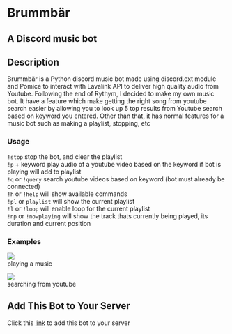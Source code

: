 # Brummbär   
## A Discord music bot  
  
## Description  
Brummbär is a Python discord music bot made using discord.ext module and Pomice to interact with Lavalink API to deliver high quality audio from Youtube. Following the end of Rythym, I decided to make my own music bot. It have a feature which make getting the right song from youtube search easier by allowing you to look up 5 top results from Youtube search based on keyword you entered. Other than that, it has normal features for a music bot such as making a playlist, stopping, etc  

### Usage
`!stop`  				    stop the bot, and clear the playlist      
`!p` + keyword			play audio of a youtube video based on the keyword if bot is playing will add to playlist  
`!q` or `!query`    search youtube videos based on keyword (bot must already be connected)   
`!h` or `!help`     will show available commands  
`!pl` or `playlist` will show the current playlist  
`!l` or `!loop`     will enable loop for the current playlist  
`!np` or `!nowplaying` will show the track thats currently being played, its duration and current position  

### Examples

![](https://i.imgur.com/wEpxuLC.png)  
playing a music  
  
![](https://i.imgur.com/MSPbjig.png)  
searching from youtube

## Add This Bot to Your Server  
Click this [link](https://bit.ly/3Ef1H4D) to add this bot to your server

